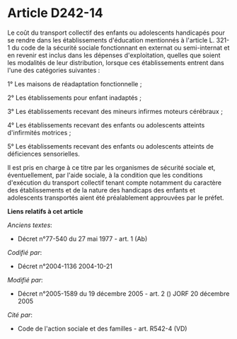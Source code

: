 # Article D242-14

Le coût du transport collectif des enfants ou adolescents handicapés pour se rendre dans les établissements d'éducation
mentionnés à l'article L. 321-1 du code de la sécurité sociale fonctionnant en externat ou semi-internat et en revenir est
inclus dans les dépenses d'exploitation, quelles que soient les modalités de leur distribution, lorsque ces établissements
entrent dans l'une des catégories suivantes :

1° Les maisons de réadaptation fonctionnelle ;

2° Les établissements pour enfant inadaptés ;

3° Les établissements recevant des mineurs infirmes moteurs cérébraux ;

4° Les établissements recevant des enfants ou adolescents atteints d'infirmités motrices ;

5° Les établissements recevant des enfants ou adolescents atteints de déficiences sensorielles.

Il est pris en charge à ce titre par les organismes de sécurité sociale et, éventuellement, par l'aide sociale, à la
condition que les conditions d'exécution du transport collectif tenant compte notamment du caractère des établissements et de
la nature des handicaps des enfants et adolescents transportés aient été préalablement approuvées par le préfet.

**Liens relatifs à cet article**

_Anciens textes_:

  - Décret n°77-540 du 27 mai 1977 - art. 1 (Ab)

_Codifié par_:

  - Décret n°2004-1136 2004-10-21

_Modifié par_:

  - Décret n°2005-1589 du 19 décembre 2005 - art. 2 () JORF 20 décembre 2005

_Cité par_:

  - Code de l'action sociale et des familles - art. R542-4 (VD)
